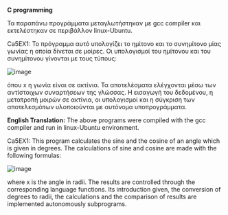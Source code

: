 **C programming**

Τα παραπάνω προγράμματα μεταγλωτήστηκαν με gcc compiler και εκτελέστηκαν σε περιβάλλον linux-Ubuntu.

Ca5EX1: Το πρόγραμμα αυτό υπολογίζει το ημίτονο και το συνημίτονο μίας γωνίας η οποία δίνεται σε μοίρες. Οι υπολογισμοί του 
ημίτονου και του συνημίτονου γίνονται με τους τύπους:

![image](https://user-images.githubusercontent.com/73886448/160575854-10462903-7681-4fd9-a211-e63d699b0a2a.png)

όπου x η γωνία είναι σε ακτίνια. Τα αποτελέσματα ελέγχονται μέσω των αντίστοιχων συναρτήσεων της γλώσσας. Η εισαγωγή του
δεδομένου, η μετατροπή μοιρών σε ακτίνια, οι υπολογισμοί και η
σύγκριση των αποτελεσμάτων υλοποιούνται με αυτόνομα
υποπρογράμματα.

**English Translation:**
The above programs were compiled with the gcc compiler and run in linux-Ubuntu environment.

Ca5EX1: This program calculates the sine and the cosine of an angle which is given in degrees. The calculations of sine and cosine are
made with the following formulas:

![image](https://user-images.githubusercontent.com/73886448/160575854-10462903-7681-4fd9-a211-e63d699b0a2a.png)

where x is the angle in radii. The results are controlled through the corresponding language functions. Its introduction
given, the conversion of degrees to radii, the calculations and the
comparison of results are implemented autonomously
subprograms.
